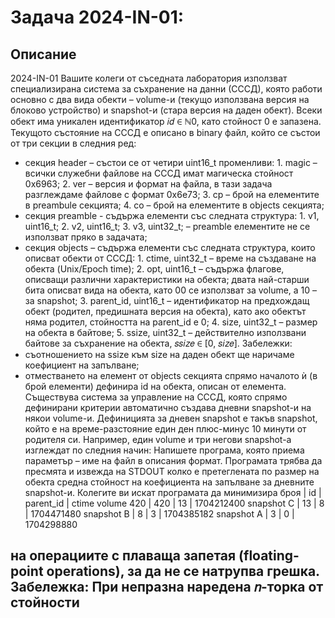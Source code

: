 # Задача 2024-IN-01: 

## Описание
2024-IN-01
Вашите колеги от съседната лаборатория използват специализирана система за съхранение на данни
(СССД), която работи основно с два вида обекти – volume-и (текущо използвана версия на блоково
устройство) и snapshot-и (стара версия на даден обект). Всеки обект има уникален идентификатор
𝑖𝑑 ∈ ℕ0, като стойност 0 е запазена. Текущото състояние на СССД е описано в binary файл, който се
състои от три секции в следния ред:
- секция header – състои се от четири uint16_t променливи:
           1. magic – всички служебни файлове на СССД имат магическа стойност 0x6963;
           2. ver – версия и формат на файла, в тази задача разглеждаме файлове с формат 0x6e73;
           3. cp – брой на елементите в preambule секцията;
           4. co – брой на елементите в objects секцията;
- секция preamble - съдържа елементи със следната структура:
           1. v1, uint16_t;
           2. v2, uint16_t;
           3. v3, uint32_t;
– preamble елементите не се използват пряко в задачата;
- секция objects – съдържа елементи със следната структура, които описват обекти от СССД:
           1. ctime, uint32_t – време на създаване на обекта (Unix/Epoch time);
           2. opt, uint16_t – съдържа флагове, описващи различни характеристики на обекта; двата
най-старши бита описват вида на обекта, като 00 се използват за volume, a 10 – за snapshot;
           3. parent_id, uint16_t – идентификатор на предхождащ обект (родител, предишната версия
на обекта), като ако обектът няма родител, стойността на parent_id е 0;
           4. size, uint32_t – размер на обекта в байтове;
           5. ssize, uint32_t – действително използвани байтове за съхранение на обекта, 𝑠𝑠𝑖𝑧𝑒 ∈ [0, 𝑠𝑖𝑧𝑒].
Забележки:
- съотношението на ssize към size на даден обект ще наричаме коефициент на запълване;
- отместването на елемент от objects секцията спрямо началото ѝ (в брой елементи) дефинира id
на обекта, описан от елемента.
Съществува система за управление на СССД, която спрямо дефинирани критерии автоматично създава дневни snapshot-и на някои volume-и. Дефиницията за дневен snapshot е такъв snapshot, който е
на време-разстояние един ден плюс-минус 10 минути от родителя си. Например, един volume и три
негови snapshot-а изглеждат по следния начин:
Напишете програма, която приема параметър – име на файл в описания формат. Програмата трябва
да пресмята и извежда на STDOUT колко е претеглената по размер на обекта средна стойност на коефициента на запълване за дневните snapshot-и. Колегите ви искат програмата да минимизира броя
           | id  | parent_id  | ctime
volume 420 | 420 |   13       | 1704212400
snapshot C | 13  |   8        | 1704471480
snapshot B | 8   |   3        | 1704385182
snapshot A | 3   |   0        | 1704298880

на операциите с плаваща запетая (floating-point operations), за да не се натрупва грешка.
Забележка: При непразна наредена 𝑛-торка от стойности 
---
